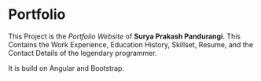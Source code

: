 # Portfolio

This Project is the *Portfolio Website* of **Surya Prakash Pandurangi**. This Contains the Work Experience, Education History, Skillset, Resume, and the Contact Details of the legendary programmer.

It is build on Angular and Bootstrap.
